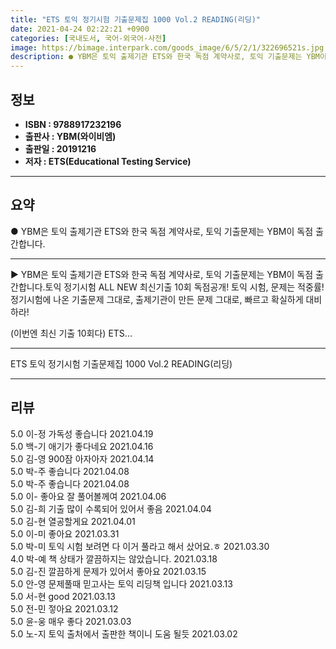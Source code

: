 ```yaml
---
title: "ETS 토익 정기시험 기출문제집 1000 Vol.2 READING(리딩)"
date: 2021-04-24 02:22:21 +0900
categories: [국내도서, 국어-외국어-사전]
image: https://bimage.interpark.com/goods_image/6/5/2/1/322696521s.jpg
description: ● YBM은 토익 출제기관 ETS와 한국 독점 계약사로, 토익 기출문제는 YBM이 독점 출간합니다.
---
```


## **정보**

- **ISBN : 9788917232196**
- **출판사 : YBM(와이비엠)**
- **출판일 : 20191216**
- **저자 : ETS(Educational Testing Service)**

------



## **요약**

●  YBM은 토익 출제기관 ETS와 한국 독점 계약사로, 토익 기출문제는 YBM이 독점 출간합니다.

------

▶ YBM은 토익 출제기관 ETS와 한국 독점 계약사로, 토익 기출문제는 YBM이 독점 출간합니다.토익 정기시험 ALL NEW 최신기출 10회 독점공개!
토익 시험, 문제는 적중률! 
정기시험에 나온 기출문제 그대로, 출제기관이 만든 문제 그대로, 빠르고 확실하게 대비하라!
 
(이번엔 최신 기출 10회다) ETS... 

------


ETS 토익 정기시험 기출문제집 1000 Vol.2 READING(리딩) 

------


## **리뷰** 

5.0 이-정 가독성 좋습니다 2021.04.19 <br/>5.0 백-기 애기가 좋다네요  2021.04.16 <br/>5.0 김-영 900잠 아자아자 2021.04.14 <br/>5.0 박-주 좋습니다 2021.04.08 <br/>5.0 박-주 좋습니다 2021.04.08 <br/>5.0 이- 좋아요 잘 풀어볼께여 2021.04.06 <br/>5.0 김-희 기출 많이 수록되어 있어서 좋음 2021.04.04 <br/>5.0 김-현 열공할게요 2021.04.01 <br/>5.0 이-미 좋아요 2021.03.31 <br/>5.0 박-미 토익 시험 보려면 다 이거 풀라고 해서 샀어요.ㅎ 2021.03.30 <br/>4.0 박-예 책 상태가 깔끔하지는 않았습니다. 2021.03.18 <br/>5.0 김-진 깔끔하게 문제가 있어서 좋아요 2021.03.15 <br/>5.0 안-영 문제풀때 믿고사는 토익 리딩책 입니다 2021.03.13 <br/>5.0 서-현 good 2021.03.13 <br/>5.0 전-민 젛아요 2021.03.12 <br/>5.0 윤-웅 매우 좋다 2021.03.03 <br/>5.0 노-지 토익 출처에서 출판한 책이니 도움 될듯 2021.03.02 <br/>